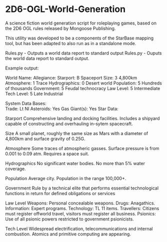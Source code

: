 2D6-OGL-World-Generation
========================

A science fiction world generation script for roleplaying games, based on the 2D6 OGL rules released by Mongoose Publishing.

This utility was developed to be a components of the StarBase mapping tool, but has been adapted to also run as in a standalone mode.

Rules.py - Outputs a world data report to standard output
Rules.py <filename> - Ouputs the world data report to standard output.

Example output:

World Name:
Allegiance:
Starport:      B  Spaceport
Size:          3	4,800km
Atmosphere:    1	Trace
Hydrographics: 0	Desert world
Population:    5	Hundreds of thousands
Government:    5	Feudal technocracy
Law Level:     5	Intermediate
Tech Level:    5	Late Industrial

System Data
Bases:         
Trade:         Lt NI
Asteroids:     Yes
Gas Giant(s):  Yes
Star Data:     

Starport
Comprehensive landing and docking facilities. Includes a shipyard capable of constructing and overhauling in-sytem spacecraft. 

Size
A small planet, roughly the same size as Mars with a diameter of 4,800km and surface gravity of 0.25G.

Atmosphere
Some traces of atmospheric gasses. Surface pressure is from 0.001 to 0.09 atm. Requires a space suit.

Hydrographics
No significant water bodies. No more than 5% water coverage.

Population
Average city. Population in the range 100,000+.

Government
Rule by a technical elite that performs essential technological functions in return for defined obligations or services

Law Level
Weapons: Personal concealable weapons.
Drugs: Anagathics.
Information: Expert programs.
Technology: TL 11 items.
Travellers: Citizens must register offworld travel, visitors must register all business.
Psionics: Use of all psionic powers restricted to government psionicists.

Tech Level
Widespread electrification, telecommunications and internal combustion. Atomics and primitive computing are appearing.



